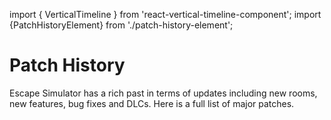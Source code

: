 import { VerticalTimeline }  from 'react-vertical-timeline-component';
import {PatchHistoryElement} from './patch-history-element';

# Patch History

Escape Simulator has a rich past in terms of updates including new rooms, new features, bug fixes and DLCs.
Here is a full list of major patches.

<VerticalTimeline lineColor='var(--ifm-color-primary)'>
    <PatchHistoryElement title='Mayan DLC' subtitle='DLC' blogUrl='https://store.steampowered.com/news/app/1435790/view/4451339669989228553' dateString='December 5, 2024'/>
    <PatchHistoryElement title='Talos DLC' subtitle='Free DLC' blogUrl='https://steamcommunity.com/games/1435790/announcements/detail/4511009823953264596' dateString='October 22, 2024'/>
    <PatchHistoryElement title='Meta Quest Release' subtitle='Game release' blogUrl='https://www.meta.com/experiences/escape-simulator/6960826027306377/' dateString='October 10, 2024'/>
    <PatchHistoryElement title='PowerWash DLC' subtitle='Free DLC' blogUrl='https://steamcommunity.com/games/1435790/announcements/detail/4199124769097719759' dateString='June 20, 2024'/>
    <PatchHistoryElement title='VR Mode' subtitle='Game mode' blogUrl='https://steamcommunity.com/games/1435790/announcements/detail/4209250258906013197' dateString='April 2, 2024'/>
    <PatchHistoryElement title='Magic DLC' subtitle='DLC' blogUrl='https://steamcommunity.com/games/1435790/announcements/detail/7154600711487590880' dateString='February 22, 2024'/>
    <PatchHistoryElement title='Among Us DLC' subtitle='Free DLC' blogUrl='https://steamcommunity.com/games/1435790/announcements/detail/3873722126473027131' dateString='December 15, 2023'/>
    <PatchHistoryElement title='Portal DLC' subtitle='Free DLC' blogUrl='https://steamcommunity.com/games/1435790/announcements/detail/3680057643260528730' dateString='September 7, 2023'/>
    <PatchHistoryElement title='Versus Mode' subtitle='Alternative to coop' blogUrl='https://steamcommunity.com/games/1435790/announcements/detail/6190810896115318984' dateString='August 1, 2023'/>
    <PatchHistoryElement title='Treasure Island' subtitle='New Room' blogUrl='https://steamcommunity.com/games/1435790/announcements/detail/3669918201463258237' dateString='June 22, 2023'/>
    <PatchHistoryElement title="Leonardo's Workshop Room" subtitle='New Room' blogUrl='https://steamcommunity.com/games/1435790/announcements/detail/3657523159377102725' dateString='March 8, 2023'/>
    <PatchHistoryElement title='Wild West + Big Bug fix update' subtitle='DLC' blogUrl='https://steamcommunity.com/games/1435790/announcements/detail/3634998005236427606' dateString='December 8, 2022'/>
    <PatchHistoryElement title='Halloween update' subtitle='New Room' blogUrl='https://steamcommunity.com/games/1435790/announcements/detail/3412065563214671760' dateString='October 25, 2022'/>
    <PatchHistoryElement title="70's Room" subtitle='New Room' blogUrl='https://steamcommunity.com/games/1435790/announcements/detail/3274703239541803563' dateString='September 22, 2022'/>
    <PatchHistoryElement title='Room Editor 2.0' subtitle='Room Editor Upgrade' blogUrl='https://steamcommunity.com/games/1435790/announcements/detail/3367016884706631934' dateString='June 6, 2022'/>
    <PatchHistoryElement title='Steampunk DLC' subtitle='DLC' blogUrl='https://steamcommunity.com/games/1435790/announcements/detail/3367016884694436693' dateString='June 6, 2022'/>
    <PatchHistoryElement title='One million players update & Cats in time Room' subtitle='New Room' blogUrl='https://steamcommunity.com/games/1435790/announcements/detail/3201506425221997644' dateString='May 2, 2022'/>
    <PatchHistoryElement title='HyperX update' subtitle='Room Editor Upgrade' blogUrl='https://steamcommunity.com/games/1435790/announcements/detail/3111431264448532985' dateString='April 7, 2022'/>
    <PatchHistoryElement title='Language pack update' subtitle='Game Upgrade' blogUrl='https://steamcommunity.com/games/1435790/announcements/detail/3117060130375057789' dateString='March 22, 2022'/>
    <PatchHistoryElement title='Big editor update: alchemist prop pack & room editor particles' subtitle='Room Editor Upgrade' blogUrl='https://steamcommunity.com/games/1435790/announcements/detail/3117057592333864637' dateString='February 18, 2022'/>
    <PatchHistoryElement title="Santa's workshop" subtitle='New Room' blogUrl='https://steamcommunity.com/games/1435790/announcements/detail/5834974358172494716' dateString='December 29, 2021'/>
    <PatchHistoryElement title="Omega room" subtitle='New Rooms' blogUrl='https://steamcommunity.com/games/1435790/announcements/detail/3126058540572736914' dateString='October 29, 2021 - December 9, 2021'/>
    <PatchHistoryElement title="Escape Simulator is out!" subtitle='Game release' blogUrl='https://steamcommunity.com/games/1435790/announcements/detail/4309374272887133938'  dateString='October 19, 2021'/>
</VerticalTimeline>
